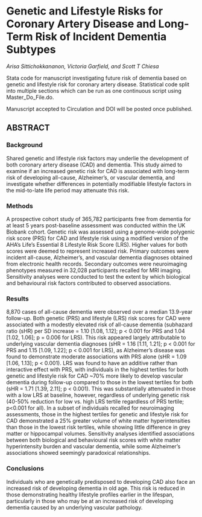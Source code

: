 # Genetic and Lifestyle Risks for Coronary Artery Disease and Long-Term Risk of Incident Dementia Subtypes

_Arisa Sittichokkananon, Victoria Garfield, and Scott T Chiesa_

Stata code for manuscript investigating future risk of dementia based on genetic and lifestyle risk for coronary artery disease. Statistical code split into multiple sections which can be run as one continuous script using Master_Do_File.do.

Manuscript accepted to Circulation and DOI will be posted once published.

## ABSTRACT 

### Background
Shared genetic and lifestyle risk factors may underlie the development of both coronary artery disease (CAD) and dementia. This study aimed to examine if an increased genetic risk for CAD is associated with long-term risk of developing all-cause, Alzheimer’s, or vascular dementia, and investigate whether differences in potentially modifiable lifestyle factors in the mid-to-late life period may attenuate this risk.
### Methods
A prospective cohort study of 365,782 participants free from dementia for at least 5 years post-baseline assessment was conducted within the UK Biobank cohort. Genetic risk was assessed using a genome-wide polygenic risk score (PRS) for CAD and lifestyle risk using a modified version of the AHA’s Life’s Essential 8 Lifestyle Risk Score (LRS). Higher values for both scores were deemed to represent increased risk. Primary outcomes were incident all-cause, Alzheimer’s, and vascular dementia diagnoses obtained from electronic health records. Secondary outcomes were neuroimaging phenotypes measured in 32,028 participants recalled for MRI imaging. Sensitivity analyses were conducted to test the extent by which biological and behavioural risk factors contributed to observed associations.
### Results
8,870 cases of all-cause dementia were observed over a median 13.9-year follow-up. Both genetic (PRS) and lifestyle (LRS) risk scores for CAD were associated with a modestly elevated risk of all-cause dementia (subhazard ratio (sHR) per SD increase = 1.10 [1.08, 1.12]; p < 0.001 for PRS and 1.04 [1.02, 1.06]; p = 0.006 for LRS). This risk appeared largely attributable to underlying vascular dementia diagnoses (sHR = 1.16 [1.11, 1.21]; p < 0.001 for PRS and 1.15 [1.09, 1.22]; p < 0.001 for LRS), as Alzheimer’s disease was found to demonstrate moderate associations with PRS alone (sHR = 1.09 [1.06, 1.13]; p < 0.001). LRS was found to have an additive rather than interactive effect with PRS, with individuals in the highest tertiles for both genetic and lifestyle risk for CAD ~70% more likely to develop vascular dementia during follow-up compared to those in the lowest tertiles for both (sHR = 1.71 [1.39, 2.11]; p < 0.001). This was substantially attenuated in those with a low LRS at baseline, however, regardless of underlying genetic risk (40-50% reduction for low vs. high LRS tertile regardless of PRS tertile; p<0.001 for all). In a subset of individuals recalled for neuroimaging assessments, those in the highest tertiles for genetic and lifestyle risk for CAD demonstrated a 25% greater volume of white matter hyperintensities than those in the lowest risk tertiles, while showing little difference in grey matter or hippocampal volumes. Sensitivity analyses identified associations between both biological and behavioural risk scores with white matter hyperintensity burden and vascular dementia, while some Alzheimer’s associations showed seemingly paradoxical relationships.
### Conclusions
Individuals who are genetically predisposed to developing CAD also face an increased risk of developing dementia in old age. This risk is reduced in those demonstrating healthy lifestyle profiles earlier in the lifespan, particularly in those who may be at an increased risk of developing dementia caused by an underlying vascular pathology.
